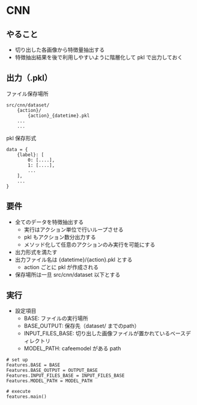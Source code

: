 # CNN

## やること

- 切り出した各画像から特徴量抽出する
- 特徴抽出結果を後で利用しやすいように階層化して pkl で出力しておく

## 出力（.pkl）

ファイル保存場所
```
src/cnn/dataset/
    {action}/
        {action}_{datetime}.pkl
    ...
    ...
```

pkl 保存形式
```
data = {
    {label}: [
        0: [....],
        1: [....],
        ...
    ],
    ...
}
```

## 要件

- 全てのデータを特徴抽出する
    - 実行はアクション単位で行いループさせる
    - pkl もアクション数分出力する
    - メソッド化して任意のアクションのみ実行を可能にする
- 出力形式を満たす
- 出力ファイル名は {datetime}/{action}.pkl とする
    - action ごとに pkl が作成される
- 保存場所は一旦 src/cnn/dataset 以下とする

## 実行
- 設定項目
    - BASE: ファイルの実行場所
    - BASE_OUTPUT: 保存先（dataset/ までのpath）
    - INPUT_FILES_BASE: 切り出した画像ファイルが置かれているベースディレクトリ
    - MODEL_PATH: cafeemodel がある path

```angular2html
# set up
Features.BASE = BASE
Features.BASE_OUTPUT = OUTPUT_BASE
Features.INPUT_FILES_BASE = INPUT_FILES_BASE
Features.MODEL_PATH = MODEL_PATH

# execute
features.main()
```